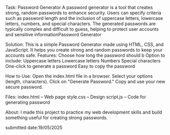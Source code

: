 Task:
Password Generator
 A password generator is a tool that creates strong, random passwords to enhance security. Users can
 specify criteria such as password length and the inclusion of uppercase letters, lowercase letters,
 numbers, and special characters. The generated passwords are typically complex and difficult to guess,
 helping to protect user accounts and sensitive informationPassword Generator

 
Solution:
This is a simple Password Generator made using HTML, CSS, and JavaScript. It helps you create strong and random passwords to keep your accounts safe.
Features:
Choose how long the password should b
Option to include:
Uppercase letters
Lowercase letters
Numbers
Special characters
One-click to generate a password
Easy to copy the password

How to Use:
Open the index.html file in a browser.
Select your options (length, characters).
Click on "Generate Password."
Copy and use your new secure password.

Files:
index.html – Web page
style.css – Design
script.js – Code for generating password

About:
I made this project to practice my web development skills and build something useful for creating strong passwords.

submitted date:19/05/2025 